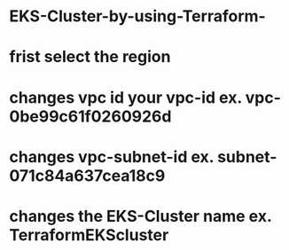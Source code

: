 # EKS-Cluster-by-using-Terraform-
# frist select the region 
# changes vpc id your vpc-id ex. vpc-0be99c61f0260926d
# changes vpc-subnet-id ex. subnet-071c84a637cea18c9
# changes the EKS-Cluster name ex. TerraformEKScluster
